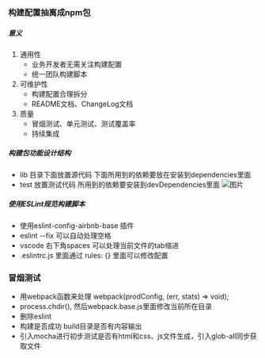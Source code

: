 ### 构建配置抽离成npm包
##### 意义
1. 通用性 
    * 业务开发者无需关注构建配置
    * 统一团队构建脚本
2. 可维护性
    * 构建配置合理拆分
    * README文档、ChangeLog文档
3. 质量
    * 冒烟测试、单元测试、测试覆盖率
    * 持续集成

##### 构建包功能设计结构
* lib 目录下面放置源代码 下面所用到的依赖要放在安装到dependencies里面
* test 放置测试代码 所用到的依赖要安装到devDependencies里面
![图片](https://github.com/iamflowerdog/learn_webpack_geekbang/blob/master/assert/WX20191030-141858.png)

##### 使用ESLint规范构建脚本
* 使用eslint-config-airbnb-base 插件
* eslint --fix 可以自动处理空格
* vscode 右下角spaces 可以处理当前文件的tab缩进
* .eslintrc.js 里面通过 rules: {} 里面可以修改配置

### 冒烟测试
* 用webpack函数来处理 webpack(prodConfig, (err, stats) => void);
* process.chdir(), 然后webpack.base.js里面修改当前所在目录
* 删除eslint
* 构建是否成功 build目录是否有内容输出
* 引入mocha进行初步测试是否有html和css、js文件生成，引入glob-all同步获取文件


